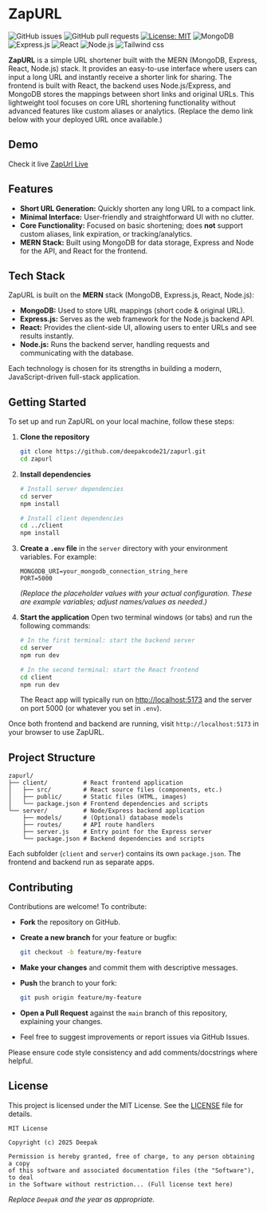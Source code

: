 # ZapURL

![GitHub issues](https://img.shields.io/github/issues/deepakcode21/zapurl) ![GitHub pull requests](https://img.shields.io/github/issues-pr/deepakcode21/zapurl) [![License: MIT](https://img.shields.io/badge/License-MIT-yellow.svg)](https://opensource.org/licenses/MIT) ![MongoDB](https://img.shields.io/badge/MongoDB-4EA94B?logo=mongodb\&logoColor=white) ![Express.js](https://img.shields.io/badge/Express.js-404D59?logo=express\&logoColor=white) ![React](https://img.shields.io/badge/React-20232A?logo=react\&logoColor=61DAFB) ![Node.js](https://img.shields.io/badge/Node.js-339933?logo=node.js\&logoColor=white) ![Tailwind css](https://img.shields.io/badge/Tailwind_CSS-06B6D4?style=flat&logo=tailwind-css&logoColor=white)

**ZapURL** is a simple URL shortener built with the MERN (MongoDB, Express, React, Node.js) stack. It provides an easy-to-use interface where users can input a long URL and instantly receive a shorter link for sharing. The frontend is built with React, the backend uses Node.js/Express, and MongoDB stores the mappings between short links and original URLs. This lightweight tool focuses on core URL shortening functionality without advanced features like custom aliases or analytics. (Replace the demo link below with your deployed URL once available.)

## Demo

Check it live [ZapUrl Live](https://zapurl-three.vercel.app/)

## Features

* **Short URL Generation:** Quickly shorten any long URL to a compact link.
* **Minimal Interface:** User-friendly and straightforward UI with no clutter.
* **Core Functionality:** Focused on basic shortening; does **not** support custom aliases, link expiration, or tracking/analytics.
* **MERN Stack:** Built using MongoDB for data storage, Express and Node for the API, and React for the frontend.

## Tech Stack

ZapURL is built on the **MERN** stack (MongoDB, Express.js, React, Node.js):

* **MongoDB:** Used to store URL mappings (short code & original URL).
* **Express.js:** Serves as the web framework for the Node.js backend API.
* **React:** Provides the client-side UI, allowing users to enter URLs and see results instantly.
* **Node.js:** Runs the backend server, handling requests and communicating with the database.

Each technology is chosen for its strengths in building a modern, JavaScript-driven full-stack application.

## Getting Started

To set up and run ZapURL on your local machine, follow these steps:

1. **Clone the repository**

   ```bash
   git clone https://github.com/deepakcode21/zapurl.git
   cd zapurl
   ```

2. **Install dependencies**

   ```bash
   # Install server dependencies
   cd server
   npm install

   # Install client dependencies
   cd ../client
   npm install
   ```

3. **Create a `.env` file** in the `server` directory with your environment variables. For example:

   ```env
   MONGODB_URI=your_mongodb_connection_string_here
   PORT=5000
   ```

   *(Replace the placeholder values with your actual configuration. These are example variables; adjust names/values as needed.)*

4. **Start the application**
   Open two terminal windows (or tabs) and run the following commands:

   ```bash
   # In the first terminal: start the backend server
   cd server
   npm run dev

   # In the second terminal: start the React frontend
   cd client
   npm run dev
   ```

   The React app will typically run on [http://localhost:5173](http://localhost:5173) and the server on port 5000 (or whatever you set in `.env`).

Once both frontend and backend are running, visit `http://localhost:5173` in your browser to use ZapURL.

## Project Structure

```
zapurl/
├── client/          # React frontend application
│   ├── src/         # React source files (components, etc.)
│   ├── public/      # Static files (HTML, images)
│   └── package.json # Frontend dependencies and scripts
└── server/          # Node/Express backend application
    ├── models/      # (Optional) database models
    ├── routes/      # API route handlers
    ├── server.js    # Entry point for the Express server
    └── package.json # Backend dependencies and scripts
```

Each subfolder (`client` and `server`) contains its own `package.json`. The frontend and backend run as separate apps.

## Contributing

Contributions are welcome! To contribute:

* **Fork** the repository on GitHub.
* **Create a new branch** for your feature or bugfix:

  ```bash
  git checkout -b feature/my-feature
  ```
* **Make your changes** and commit them with descriptive messages.
* **Push** the branch to your fork:

  ```bash
  git push origin feature/my-feature
  ```
* **Open a Pull Request** against the `main` branch of this repository, explaining your changes.
* Feel free to suggest improvements or report issues via GitHub Issues.

Please ensure code style consistency and add comments/docstrings where helpful.

## License

This project is licensed under the MIT License. See the [LICENSE](LICENSE) file for details.

```text
MIT License

Copyright (c) 2025 Deepak

Permission is hereby granted, free of charge, to any person obtaining a copy 
of this software and associated documentation files (the "Software"), to deal 
in the Software without restriction... (Full license text here)
```

*Replace `Deepak` and the year as appropriate.*
